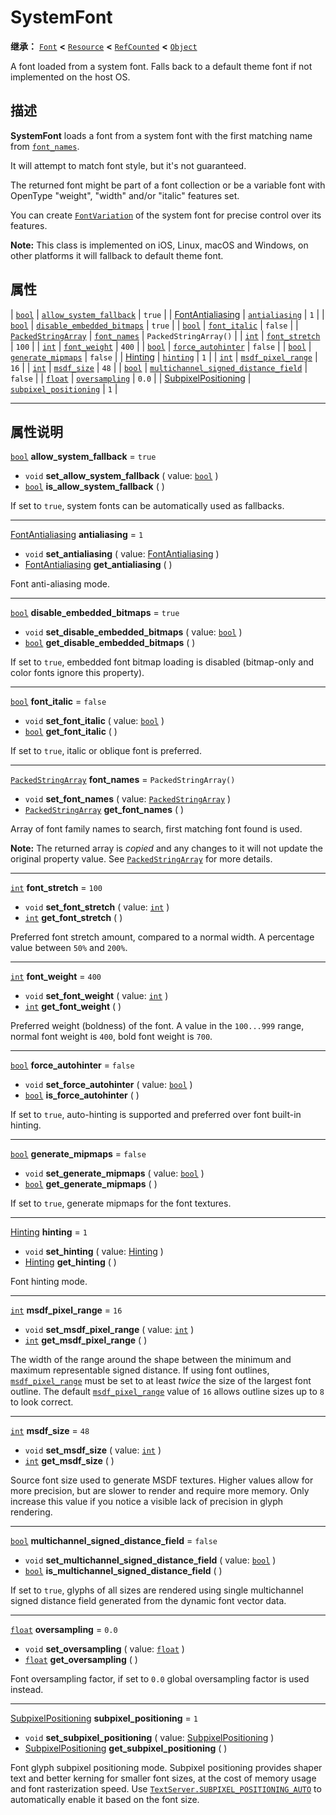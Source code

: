 <!-- ⚠ 请勿编辑本文件 ⚠ -->
<!-- 本文档使用脚本从 WeDot 引擎源码仓库生成。 -->
<!-- 生成脚本：https://github.com/WeDot-Engine/WeDot/tree/4.3/doc/tools/make_md.py； -->
<!-- 原文件：https://github.com/WeDot-Engine/WeDot/tree/4.3/doc/classes/SystemFont.xml。 -->

<div id="_class_systemfont"></div>

# SystemFont

**继承：** [`Font`](class_font.md) **<** [`Resource`](class_resource.md) **<** [`RefCounted`](class_refcounted.md) **<** [`Object`](class_object.md)

A font loaded from a system font. Falls back to a default theme font if not implemented on the host OS.

## 描述

**SystemFont** loads a font from a system font with the first matching name from [`font_names`](#class_systemfont_property_font_names).

It will attempt to match font style, but it's not guaranteed.

The returned font might be part of a font collection or be a variable font with OpenType "weight", "width" and/or "italic" features set.

You can create [`FontVariation`](class_fontvariation.md) of the system font for precise control over its features.

 **Note:** This class is implemented on iOS, Linux, macOS and Windows, on other platforms it will fallback to default theme font.

## 属性

| [`bool`](class_bool.md)                                     | [`allow_system_fallback`](#class_systemfont_property_allow_system_fallback)                           | ``true``                |
| [FontAntialiasing](#enum_textserver_fontantialiasing)       | [`antialiasing`](#class_systemfont_property_antialiasing)                                             | ``1``                   |
| [`bool`](class_bool.md)                                     | [`disable_embedded_bitmaps`](#class_systemfont_property_disable_embedded_bitmaps)                     | ``true``                |
| [`bool`](class_bool.md)                                     | [`font_italic`](#class_systemfont_property_font_italic)                                               | ``false``               |
| [`PackedStringArray`](class_packedstringarray.md)           | [`font_names`](#class_systemfont_property_font_names)                                                 | ``PackedStringArray()`` |
| [`int`](class_int.md)                                       | [`font_stretch`](#class_systemfont_property_font_stretch)                                             | ``100``                 |
| [`int`](class_int.md)                                       | [`font_weight`](#class_systemfont_property_font_weight)                                               | ``400``                 |
| [`bool`](class_bool.md)                                     | [`force_autohinter`](#class_systemfont_property_force_autohinter)                                     | ``false``               |
| [`bool`](class_bool.md)                                     | [`generate_mipmaps`](#class_systemfont_property_generate_mipmaps)                                     | ``false``               |
| [Hinting](#enum_textserver_hinting)                         | [`hinting`](#class_systemfont_property_hinting)                                                       | ``1``                   |
| [`int`](class_int.md)                                       | [`msdf_pixel_range`](#class_systemfont_property_msdf_pixel_range)                                     | ``16``                  |
| [`int`](class_int.md)                                       | [`msdf_size`](#class_systemfont_property_msdf_size)                                                   | ``48``                  |
| [`bool`](class_bool.md)                                     | [`multichannel_signed_distance_field`](#class_systemfont_property_multichannel_signed_distance_field) | ``false``               |
| [`float`](class_float.md)                                   | [`oversampling`](#class_systemfont_property_oversampling)                                             | ``0.0``                 |
| [SubpixelPositioning](#enum_textserver_subpixelpositioning) | [`subpixel_positioning`](#class_systemfont_property_subpixel_positioning)                             | ``1``                   |

<!-- rst-class:: classref-section-separator -->

---

## 属性说明

<div id="_class_systemfont_property_allow_system_fallback"></div>

[`bool`](class_bool.md) **allow_system_fallback** = ``true`` <div id="class_systemfont_property_allow_system_fallback"></div>

- `void` **set_allow_system_fallback** ( value: [`bool`](class_bool.md) )
- [`bool`](class_bool.md) **is_allow_system_fallback** ( )

If set to `true`, system fonts can be automatically used as fallbacks.

<!-- rst-class:: classref-item-separator -->

---

<div id="_class_systemfont_property_antialiasing"></div>

[FontAntialiasing](#enum_textserver_fontantialiasing) **antialiasing** = ``1`` <div id="class_systemfont_property_antialiasing"></div>

- `void` **set_antialiasing** ( value: [FontAntialiasing](#enum_textserver_fontantialiasing) )
- [FontAntialiasing](#enum_textserver_fontantialiasing) **get_antialiasing** ( )

Font anti-aliasing mode.

<!-- rst-class:: classref-item-separator -->

---

<div id="_class_systemfont_property_disable_embedded_bitmaps"></div>

[`bool`](class_bool.md) **disable_embedded_bitmaps** = ``true`` <div id="class_systemfont_property_disable_embedded_bitmaps"></div>

- `void` **set_disable_embedded_bitmaps** ( value: [`bool`](class_bool.md) )
- [`bool`](class_bool.md) **get_disable_embedded_bitmaps** ( )

If set to `true`, embedded font bitmap loading is disabled (bitmap-only and color fonts ignore this property).

<!-- rst-class:: classref-item-separator -->

---

<div id="_class_systemfont_property_font_italic"></div>

[`bool`](class_bool.md) **font_italic** = ``false`` <div id="class_systemfont_property_font_italic"></div>

- `void` **set_font_italic** ( value: [`bool`](class_bool.md) )
- [`bool`](class_bool.md) **get_font_italic** ( )

If set to `true`, italic or oblique font is preferred.

<!-- rst-class:: classref-item-separator -->

---

<div id="_class_systemfont_property_font_names"></div>

[`PackedStringArray`](class_packedstringarray.md) **font_names** = ``PackedStringArray()`` <div id="class_systemfont_property_font_names"></div>

- `void` **set_font_names** ( value: [`PackedStringArray`](class_packedstringarray.md) )
- [`PackedStringArray`](class_packedstringarray.md) **get_font_names** ( )

Array of font family names to search, first matching font found is used.

**Note:** The returned array is *copied* and any changes to it will not update the original property value. See [`PackedStringArray`](class_packedstringarray.md) for more details.

<!-- rst-class:: classref-item-separator -->

---

<div id="_class_systemfont_property_font_stretch"></div>

[`int`](class_int.md) **font_stretch** = ``100`` <div id="class_systemfont_property_font_stretch"></div>

- `void` **set_font_stretch** ( value: [`int`](class_int.md) )
- [`int`](class_int.md) **get_font_stretch** ( )

Preferred font stretch amount, compared to a normal width. A percentage value between `50%` and `200%`.

<!-- rst-class:: classref-item-separator -->

---

<div id="_class_systemfont_property_font_weight"></div>

[`int`](class_int.md) **font_weight** = ``400`` <div id="class_systemfont_property_font_weight"></div>

- `void` **set_font_weight** ( value: [`int`](class_int.md) )
- [`int`](class_int.md) **get_font_weight** ( )

Preferred weight (boldness) of the font. A value in the `100...999` range, normal font weight is `400`, bold font weight is `700`.

<!-- rst-class:: classref-item-separator -->

---

<div id="_class_systemfont_property_force_autohinter"></div>

[`bool`](class_bool.md) **force_autohinter** = ``false`` <div id="class_systemfont_property_force_autohinter"></div>

- `void` **set_force_autohinter** ( value: [`bool`](class_bool.md) )
- [`bool`](class_bool.md) **is_force_autohinter** ( )

If set to `true`, auto-hinting is supported and preferred over font built-in hinting.

<!-- rst-class:: classref-item-separator -->

---

<div id="_class_systemfont_property_generate_mipmaps"></div>

[`bool`](class_bool.md) **generate_mipmaps** = ``false`` <div id="class_systemfont_property_generate_mipmaps"></div>

- `void` **set_generate_mipmaps** ( value: [`bool`](class_bool.md) )
- [`bool`](class_bool.md) **get_generate_mipmaps** ( )

If set to `true`, generate mipmaps for the font textures.

<!-- rst-class:: classref-item-separator -->

---

<div id="_class_systemfont_property_hinting"></div>

[Hinting](#enum_textserver_hinting) **hinting** = ``1`` <div id="class_systemfont_property_hinting"></div>

- `void` **set_hinting** ( value: [Hinting](#enum_textserver_hinting) )
- [Hinting](#enum_textserver_hinting) **get_hinting** ( )

Font hinting mode.

<!-- rst-class:: classref-item-separator -->

---

<div id="_class_systemfont_property_msdf_pixel_range"></div>

[`int`](class_int.md) **msdf_pixel_range** = ``16`` <div id="class_systemfont_property_msdf_pixel_range"></div>

- `void` **set_msdf_pixel_range** ( value: [`int`](class_int.md) )
- [`int`](class_int.md) **get_msdf_pixel_range** ( )

The width of the range around the shape between the minimum and maximum representable signed distance. If using font outlines, [`msdf_pixel_range`](#class_systemfont_property_msdf_pixel_range) must be set to at least *twice* the size of the largest font outline. The default [`msdf_pixel_range`](#class_systemfont_property_msdf_pixel_range) value of `16` allows outline sizes up to `8` to look correct.

<!-- rst-class:: classref-item-separator -->

---

<div id="_class_systemfont_property_msdf_size"></div>

[`int`](class_int.md) **msdf_size** = ``48`` <div id="class_systemfont_property_msdf_size"></div>

- `void` **set_msdf_size** ( value: [`int`](class_int.md) )
- [`int`](class_int.md) **get_msdf_size** ( )

Source font size used to generate MSDF textures. Higher values allow for more precision, but are slower to render and require more memory. Only increase this value if you notice a visible lack of precision in glyph rendering.

<!-- rst-class:: classref-item-separator -->

---

<div id="_class_systemfont_property_multichannel_signed_distance_field"></div>

[`bool`](class_bool.md) **multichannel_signed_distance_field** = ``false`` <div id="class_systemfont_property_multichannel_signed_distance_field"></div>

- `void` **set_multichannel_signed_distance_field** ( value: [`bool`](class_bool.md) )
- [`bool`](class_bool.md) **is_multichannel_signed_distance_field** ( )

If set to `true`, glyphs of all sizes are rendered using single multichannel signed distance field generated from the dynamic font vector data.

<!-- rst-class:: classref-item-separator -->

---

<div id="_class_systemfont_property_oversampling"></div>

[`float`](class_float.md) **oversampling** = ``0.0`` <div id="class_systemfont_property_oversampling"></div>

- `void` **set_oversampling** ( value: [`float`](class_float.md) )
- [`float`](class_float.md) **get_oversampling** ( )

Font oversampling factor, if set to `0.0` global oversampling factor is used instead.

<!-- rst-class:: classref-item-separator -->

---

<div id="_class_systemfont_property_subpixel_positioning"></div>

[SubpixelPositioning](#enum_textserver_subpixelpositioning) **subpixel_positioning** = ``1`` <div id="class_systemfont_property_subpixel_positioning"></div>

- `void` **set_subpixel_positioning** ( value: [SubpixelPositioning](#enum_textserver_subpixelpositioning) )
- [SubpixelPositioning](#enum_textserver_subpixelpositioning) **get_subpixel_positioning** ( )

Font glyph subpixel positioning mode. Subpixel positioning provides shaper text and better kerning for smaller font sizes, at the cost of memory usage and font rasterization speed. Use [`TextServer.SUBPIXEL_POSITIONING_AUTO`](#class_textserver_constant_subpixel_positioning_auto) to automatically enable it based on the font size.

[^virtual]: 本方法通常需要用户覆盖才能生效。
[^const]: 本方法无副作用，不会修改该实例的任何成员变量。
[^vararg]: 本方法除了能接受在此处描述的参数外，还能够继续接受任意数量的参数。
[^constructor]: 本方法用于构造某个类型。
[^static]: 调用本方法无需实例，可直接使用类名进行调用。
[^operator]: 本方法描述的是使用本类型作为左操作数的有效运算符。
[^bitfield]: 这个值是由下列位标志构成位掩码的整数。
[^void]: 无返回值。
